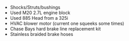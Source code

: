 * Shocks/Struts/bushings
* Used M20 2.7L engine block
* Used 885 Head from a 325i
* HVAC blower motor (current one squeeks some times)
* Chase Bays hard brake line replacement kit
* Stainless braided brake hoses
